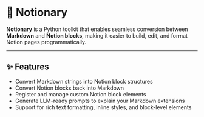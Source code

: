 # 🧠 Notionary

**Notionary** is a Python toolkit that enables seamless conversion between **Markdown** and **Notion blocks**, making it easier to build, edit, and format Notion pages programmatically.

---

## ✨ Features

- Convert Markdown strings into Notion block structures
- Convert Notion blocks back into Markdown
- Register and manage custom Notion block elements
- Generate LLM-ready prompts to explain your Markdown extensions
- Support for rich text formatting, inline styles, and block-level elements

